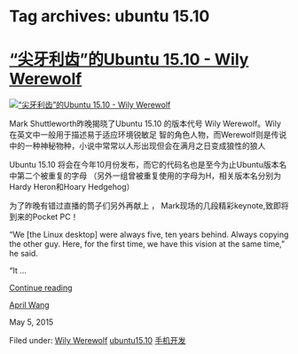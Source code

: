 





# Tag archives: ubuntu 15.10





#  [“尖牙利齿”的Ubuntu 15.10 - Wily Werewolf](/en/blog/2015/05/05/jianyalichi-ubuntu-1510-wily-werewolf/)

[ ![“尖牙利齿”的Ubuntu 15.10 - Wily Werewolf](/static/devportal_uploaded/e936dd25-f715-4946-bd98-7841f46d2772-uploads/zinnia/Ubuntu_Wily_Werewolf.jpeg)
](/en/blog/2015/05/05/jianyalichi-ubuntu-1510-wily-werewolf/)

Mark Shuttleworth昨晚揭晓了Ubuntu 15.10 的版本代号 Wily Werewolf。Wily在英文中一般用于描述易于适应环境锐敏足
智的角色人物，而Werewolf则是传说中的一种神秘物种，小说中常常以人形出现但会在满月之日变成狼性的狼人

Ubuntu 15.10 将会在今年10月份发布，而它的代码名也是至今为止Ubuntu版本名中第二个被重复的字母
（另外一组曾被重复使用的字母为H，相关版本名分别为Hardy Heron和Hoary Hedgehog）

为了昨晚有错过直播的筒子们另外再献上 ， Mark现场的几段精彩keynote,致即将到来的Pocket PC！

“We [the Linux desktop] were always five, ten years behind. Always copying the
other guy. Here, for the first time, we have this vision at the same time,” he
said.

“It ...

[Continue reading](/en/blog/2015/05/05/jianyalichi-ubuntu-1510-wily-werewolf/)

[April Wang](/en/blog/authors/aprilswang/)

May 5, 2015

Filed under: [Wily Werewolf](/en/blog/tags/Wily%20Werewolf/) [ubuntu15.10](/en/blog/tags/ubuntu%2015.10/)
[手机开发](/en/blog/tags/%E6%89%8B%E6%9C%BA%E5%BC%80%E5%8F%91/)





